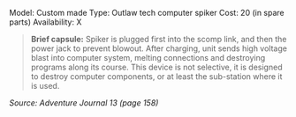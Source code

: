Model: Custom made
Type: Outlaw tech computer spiker
Cost: 20 (in spare parts)
Availability: X

> **Brief capsule:** Spiker is plugged first into the scomp link, and then the power jack to prevent blowout. After charging, unit sends high voltage blast into computer system, melting connections and destroying programs along its course. This device is not selective, it is designed to destroy computer components, or at least the sub-station where it is used.

*Source: Adventure Journal 13 (page 158)*